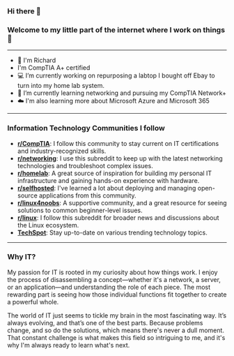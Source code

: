 ### Hi there 👋
### Welcome to my little part of the internet where I work on things :scroll:
---

<!--
**Tech-Bits-By-Richard/Tech-Bits-By-Richard** is a ✨ _special_ ✨ repository because its `README.md` (this file) appears on your GitHub profile.

Here are some ideas to get you started:
-- Make a reddit
  ---- Fun Fact:
  ### Why IT? Section
-->
- :information_desk_person: I'm Richard
- I'm CompTIA A+ certified
- :computer: I’m currently working on repurposing a labtop I bought off Ebay to turn into my home lab system.
- 🌱 I’m currently learning networking and pursuing my CompTIA Network+
- :cloud: I'm also learning more about Microsoft Azure and Microsoft 365

---

### Information Technology Communities I follow

* **[r/CompTIA](https://www.reddit.com/r/CompTIA/)**: I follow this community to stay current on IT certifications and industry-recognized skills.
* **[r/networking](https://www.reddit.com/r/networking/)**: I use this subreddit to keep up with the latest networking technologies and troubleshoot complex issues.
* **[r/homelab](https://www.reddit.com/r/homelab/)**: A great source of inspiration for building my personal IT infrastructure and gaining hands-on experience with hardware.
* **[r/selfhosted](https://www.reddit.com/r/selfhosted/)**: I've learned a lot about deploying and managing open-source applications from this community.
* **[r/linux4noobs](https://www.reddit.com/r/linux4noobs/)**: A supportive community, and a great resource for seeing solutions to common beginner-level issues.
* **[r/linux](https://www.reddit.com/r/linux/)**: I follow this subreddit for broader news and discussions about the Linux ecosystem.
* **[TechSpot](https://www.techspot.com/)**: Stay up-to-date on various trending technology topics.

---

### Why IT?

My passion for IT is rooted in my curiosity about how things work. I enjoy the process of disassembling a concept—whether it's a network, a server, or an application—and understanding the role of each piece. The most rewarding part is seeing how those individual functions fit together to create a powerful whole.

The world of IT just seems to tickle my brain in the most fascinating way. It’s always evolving, and that’s one of the best parts. Because problems change, and so do the solutions, which means there's never a dull moment. That constant challenge is what makes this field so intriguing to me, and it's why I'm always ready to learn what's next.
